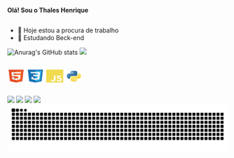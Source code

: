 **Olá! Sou o Thales Henrique**

##

- 🔭 Hoje estou a procura de trabalho
- 🌱 Estudando Beck-end

![Anurag's GitHub stats](https://github-readme-stats.vercel.app/api?username=Thales-henri&show_icons=true&theme=dracula)
 <img height="196em" src="https://github-readme-stats.vercel.app/api/top-langs/?username=Thales-henri&layout=compact&langs_count=16&theme=dracula"/>
<div style="display: inline_block"><br>
<img align="center" alt="Rafa-HTML" height="30" width="40" src="https://raw.githubusercontent.com/devicons/devicon/master/icons/html5/html5-original.svg">
<img align="center" alt="Rafa-CSS" height="30" width="40" src="https://raw.githubusercontent.com/devicons/devicon/master/icons/css3/css3-original.svg">
<img align="center" alt="Rafa-Js" height="30" width="40" src="https://raw.githubusercontent.com/devicons/devicon/master/icons/javascript/javascript-plain.svg">
<img align="center" alt="Rafa-Python" height="30" width="40" src="https://raw.githubusercontent.com/devicons/devicon/master/icons/python/python-original.svg">
</div>

##

<div>
 <a href="https://instagram.com/Thales-herir" target="_blank"><img src="https://img.shields.io/badge/-Instagram-%23E4405F?style=for-the-badge&logo=instagram&logoColor=white" target="_blank"></a>
 <a href="www.linkedin.com/in/thales-baldino" target="_blank"><img src="https://img.shields.io/badge/-LinkedIn-%230077B5?style=for-the-badge&logo=linkedin&logoColor=white" target="_blank"></a> 
<a href="https://discord.gg/wagxzStdcR" target="_blank"><img src="https://img.shields.io/badge/Discord-7289DA?style=for-the-badge&logo=discord&logoColor=white" target="_blank"></a> 
<a href = "thalesbaldino53@gmail.com"><img src="https://img.shields.io/badge/-Gmail-%23333?style=for-the-badge&logo=gmail&logoColor=white" target="_blank">
</a>

 
 <picture>
  <source media="(prefers-color-scheme: dark)" srcset="https://raw.githubusercontent.com/Thales-henri/thales-henri/output/github-contribution-grid-snake-dark.svg">
  <img alt="github contribution grid snake animation" src="https://raw.githubusercontent.com/Thales-henri/thales-henri/output/github-contribution-grid-snake.svg">
</picture>
  
</div>
